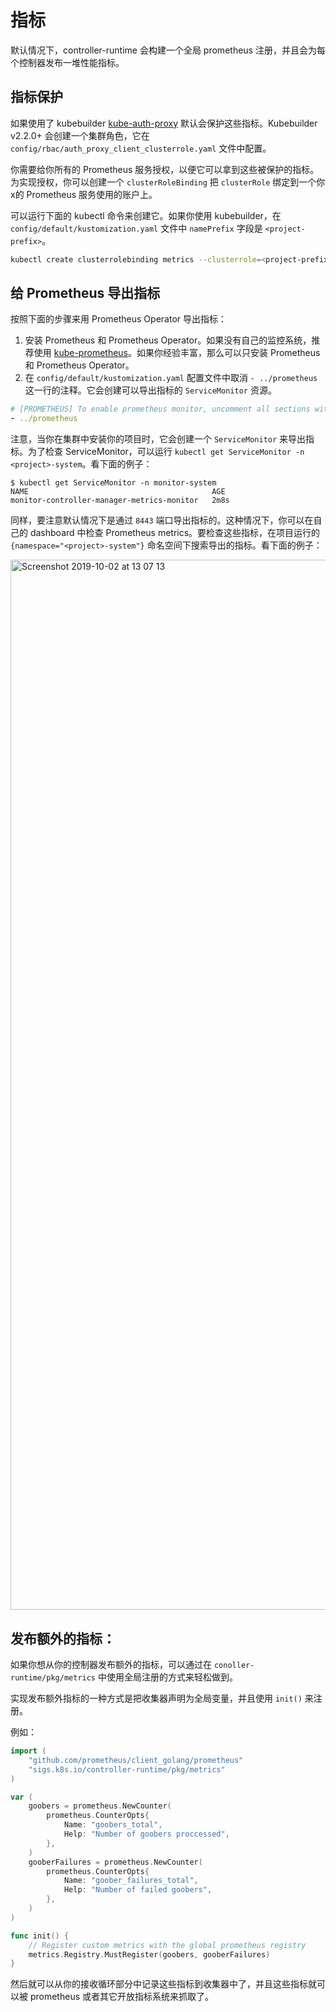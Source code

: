 # 指标

默认情况下，controller-runtime 会构建一个全局 prometheus 注册，并且会为每个控制器发布一堆性能指标。

## 指标保护

如果使用了 kubebuilder [kube-auth-proxy](https://github.com/brancz/kube-rbac-proxy) 默认会保护这些指标。Kubebuilder v2.2.0+ 会创建一个集群角色，它在 `config/rbac/auth_proxy_client_clusterrole.yaml` 文件中配置。

你需要给你所有的 Prometheus 服务授权，以便它可以拿到这些被保护的指标。为实现授权，你可以创建一个 `clusterRoleBinding` 把 `clusterRole` 绑定到一个你x的 Prometheus 服务使用的账户上。

可以运行下面的 kubectl 命令来创建它。如果你使用 kubebuilder，在`config/default/kustomization.yaml` 文件中 `namePrefix` 字段是 `<project-prefix>`。

```bash
kubectl create clusterrolebinding metrics --clusterrole=<project-prefix>-metrics-reader --serviceaccount=<namespace>:<service-account-name>
```

## 给 Prometheus 导出指标
按照下面的步骤来用 Prometheus Operator 导出指标：

1. 安装 Prometheus 和 Prometheus Operator。如果没有自己的监控系统，推荐使用 [kube-prometheus](https://github.com/coreos/kube-prometheus#installing)。如果你经验丰富，那么可以只安装 Prometheus 和 Prometheus Operator。
2. 在 `config/default/kustomization.yaml` 配置文件中取消 `- ../prometheus` 这一行的注释。它会创建可以导出指标的 `ServiceMonitor` 资源。

```yaml
# [PROMETHEUS] To enable prometheus monitor, uncomment all sections with 'PROMETHEUS'.
- ../prometheus
```

注意，当你在集群中安装你的项目时，它会创建一个 `ServiceMonitor` 来导出指标。为了检查 ServiceMonitor，可以运行 `kubectl get ServiceMonitor -n <project>-system`。看下面的例子：

```
$ kubectl get ServiceMonitor -n monitor-system
NAME                                         AGE
monitor-controller-manager-metrics-monitor   2m8s
```

同样，要注意默认情况下是通过 `8443` 端口导出指标的。这种情况下，你可以在自己的 dashboard 中检查 Prometheus metrics。要检查这些指标，在项目运行的 `{namespace="<project>-system"}` 命名空间下搜索导出的指标。看下面的例子：

<img width="1680" alt="Screenshot 2019-10-02 at 13 07 13" src="https://user-images.githubusercontent.com/7708031/66042888-a497da80-e515-11e9-9d77-d8a9fc1159a5.png">

## 发布额外的指标：

如果你想从你的控制器发布额外的指标，可以通过在 `conoller-runtime/pkg/metrics` 中使用全局注册的方式来轻松做到。

实现发布额外指标的一种方式是把收集器声明为全局变量，并且使用 `init()` 来注册。

例如：

```go
import (
    "github.com/prometheus/client_golang/prometheus"
    "sigs.k8s.io/controller-runtime/pkg/metrics"
)

var (
    goobers = prometheus.NewCounter(
        prometheus.CounterOpts{
            Name: "goobers_total",
            Help: "Number of goobers proccessed",
        },
    )
    gooberFailures = prometheus.NewCounter(
        prometheus.CounterOpts{
            Name: "goober_failures_total",
            Help: "Number of failed goobers",
        },
    )
)

func init() {
    // Register custom metrics with the global prometheus registry
    metrics.Registry.MustRegister(goobers, gooberFailures)
}
```

然后就可以从你的接收循环部分中记录这些指标到收集器中了，并且这些指标就可以被 prometheus 或者其它开放指标系统来抓取了。
